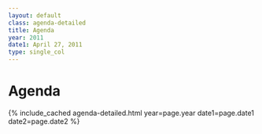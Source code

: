 ```yaml
---
layout: default
class: agenda-detailed
title: Agenda
year: 2011
date1: April 27, 2011
type: single_col
---
```


# Agenda

{% include_cached agenda-detailed.html year=page.year date1=page.date1 date2=page.date2 %}
